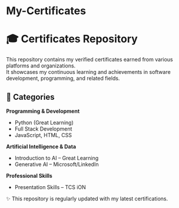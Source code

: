 # My-Certificates
# 🎓 Certificates Repository

This repository contains my verified certificates earned from various platforms and organizations.  
It showcases my continuous learning and achievements in software development, programming, and related fields.  

## 📌 Categories

   **Programming & Development**
  - Python (Great Learning)
  - Full Stack Development
  - JavaScript, HTML, CSS


   **Artificial Intelligence & Data**
  - Introduction to AI – Great Learning
  - Generative AI – Microsoft/LinkedIn

   **Professional Skills**
  - Presentation Skills – TCS iON


✨ This repository is regularly updated with my latest certifications.

